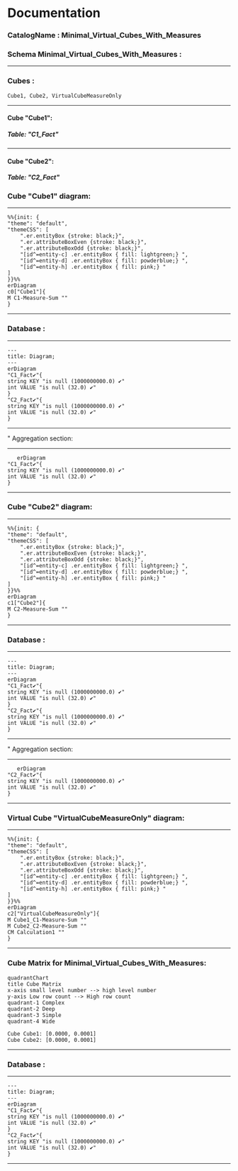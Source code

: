 # Documentation
### CatalogName : Minimal_Virtual_Cubes_With_Measures
### Schema Minimal_Virtual_Cubes_With_Measures : 
---
### Cubes :

    Cube1, Cube2, VirtualCubeMeasureOnly

---
#### Cube "Cube1":

    

##### Table: "C1_Fact"

---
#### Cube "Cube2":

    

##### Table: "C2_Fact"

### Cube "Cube1" diagram:

---

```mermaid
%%{init: {
"theme": "default",
"themeCSS": [
    ".er.entityBox {stroke: black;}",
    ".er.attributeBoxEven {stroke: black;}",
    ".er.attributeBoxOdd {stroke: black;}",
    "[id^=entity-c] .er.entityBox { fill: lightgreen;} ",
    "[id^=entity-d] .er.entityBox { fill: powderblue;} ",
    "[id^=entity-h] .er.entityBox { fill: pink;} "
]
}}%%
erDiagram
c0["Cube1"]{
M C1-Measure-Sum ""
}
```
---
### Database :
---
```mermaid
---
title: Diagram;
---
erDiagram
"C1_Fact✔"{
string KEY "is null (1000000000.0) ✔"
int VALUE "is null (32.0) ✔"
}
"C2_Fact✔"{
string KEY "is null (1000000000.0) ✔"
int VALUE "is null (32.0) ✔"
}

```
---
" Aggregation section:

---
```mermaid
   erDiagram
"C1_Fact✔"{
string KEY "is null (1000000000.0) ✔"
int VALUE "is null (32.0) ✔"
}
```
---
### Cube "Cube2" diagram:

---

```mermaid
%%{init: {
"theme": "default",
"themeCSS": [
    ".er.entityBox {stroke: black;}",
    ".er.attributeBoxEven {stroke: black;}",
    ".er.attributeBoxOdd {stroke: black;}",
    "[id^=entity-c] .er.entityBox { fill: lightgreen;} ",
    "[id^=entity-d] .er.entityBox { fill: powderblue;} ",
    "[id^=entity-h] .er.entityBox { fill: pink;} "
]
}}%%
erDiagram
c1["Cube2"]{
M C2-Measure-Sum ""
}
```
---
### Database :
---
```mermaid
---
title: Diagram;
---
erDiagram
"C1_Fact✔"{
string KEY "is null (1000000000.0) ✔"
int VALUE "is null (32.0) ✔"
}
"C2_Fact✔"{
string KEY "is null (1000000000.0) ✔"
int VALUE "is null (32.0) ✔"
}

```
---
" Aggregation section:

---
```mermaid
   erDiagram
"C2_Fact✔"{
string KEY "is null (1000000000.0) ✔"
int VALUE "is null (32.0) ✔"
}
```
---
### Virtual Cube "VirtualCubeMeasureOnly" diagram:

---

```mermaid
%%{init: {
"theme": "default",
"themeCSS": [
    ".er.entityBox {stroke: black;}",
    ".er.attributeBoxEven {stroke: black;}",
    ".er.attributeBoxOdd {stroke: black;}",
    "[id^=entity-c] .er.entityBox { fill: lightgreen;} ",
    "[id^=entity-d] .er.entityBox { fill: powderblue;} ",
    "[id^=entity-h] .er.entityBox { fill: pink;} "
]
}}%%
erDiagram
c2["VirtualCubeMeasureOnly"]{
M Cube1_C1-Measure-Sum ""
M Cube2_C2-Measure-Sum ""
CM Calculation1 ""
}
```
---
### Cube Matrix for Minimal_Virtual_Cubes_With_Measures:
```mermaid
quadrantChart
title Cube Matrix
x-axis small level number --> high level number
y-axis Low row count --> High row count
quadrant-1 Complex
quadrant-2 Deep
quadrant-3 Simple
quadrant-4 Wide

Cube Cube1: [0.0000, 0.0001]
Cube Cube2: [0.0000, 0.0001]
```
---
### Database :
---
```mermaid
---
title: Diagram;
---
erDiagram
"C1_Fact✔"{
string KEY "is null (1000000000.0) ✔"
int VALUE "is null (32.0) ✔"
}
"C2_Fact✔"{
string KEY "is null (1000000000.0) ✔"
int VALUE "is null (32.0) ✔"
}

```
---
